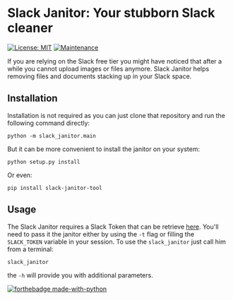 # Slack Janitor: Your stubborn Slack cleaner

[![License: MIT](https://img.shields.io/badge/License-MIT-yellow.svg)](https://opensource.org/licenses/MIT)
[![Maintenance](https://img.shields.io/badge/Maintained%3F-yes-green.svg)](https://GitHub.com/Naereen/StrapDown.js/graphs/commit-activity)

If you are relying on the Slack free tier you might have noticed that after a while you cannot upload images or files anymore.
Slack Janitor helps removing files and documents stacking up in your Slack space.

## Installation

Installation is not required as you can just clone that repository and run the following command directly:

```
python -m slack_janitor.main
```

But it can be more convenient to install the janitor on your system:

```
python setup.py install
```

Or even:

```
pip install slack-janitor-tool
```

## Usage

The Slack Janitor requires a Slack Token that can be retrieve [here](https://api.slack.com/custom-integrations/legacy-tokens). You'll need to pass it the janitor either by using the `-t` flag or filling the `SLACK_TOKEN` variable in your session.
To use the `slack_janitor` just call him from a terminal:

```
slack_janitor
```

the `-h` will provide you with additional parameters.



[![forthebadge made-with-python](http://ForTheBadge.com/images/badges/made-with-python.svg)](https://www.python.org/)
